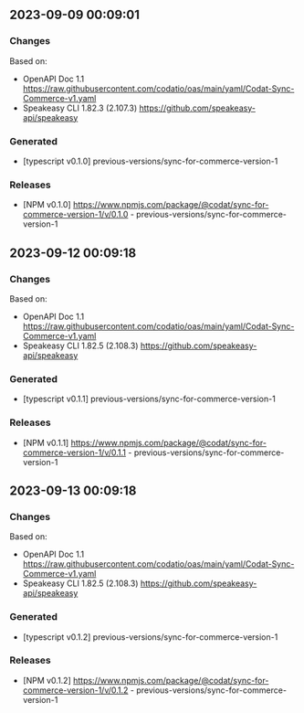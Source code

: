 

## 2023-09-09 00:09:01
### Changes
Based on:
- OpenAPI Doc 1.1 https://raw.githubusercontent.com/codatio/oas/main/yaml/Codat-Sync-Commerce-v1.yaml
- Speakeasy CLI 1.82.3 (2.107.3) https://github.com/speakeasy-api/speakeasy
### Generated
- [typescript v0.1.0] previous-versions/sync-for-commerce-version-1
### Releases
- [NPM v0.1.0] https://www.npmjs.com/package/@codat/sync-for-commerce-version-1/v/0.1.0 - previous-versions/sync-for-commerce-version-1

## 2023-09-12 00:09:18
### Changes
Based on:
- OpenAPI Doc 1.1 https://raw.githubusercontent.com/codatio/oas/main/yaml/Codat-Sync-Commerce-v1.yaml
- Speakeasy CLI 1.82.5 (2.108.3) https://github.com/speakeasy-api/speakeasy
### Generated
- [typescript v0.1.1] previous-versions/sync-for-commerce-version-1
### Releases
- [NPM v0.1.1] https://www.npmjs.com/package/@codat/sync-for-commerce-version-1/v/0.1.1 - previous-versions/sync-for-commerce-version-1

## 2023-09-13 00:09:18
### Changes
Based on:
- OpenAPI Doc 1.1 https://raw.githubusercontent.com/codatio/oas/main/yaml/Codat-Sync-Commerce-v1.yaml
- Speakeasy CLI 1.82.5 (2.108.3) https://github.com/speakeasy-api/speakeasy
### Generated
- [typescript v0.1.2] previous-versions/sync-for-commerce-version-1
### Releases
- [NPM v0.1.2] https://www.npmjs.com/package/@codat/sync-for-commerce-version-1/v/0.1.2 - previous-versions/sync-for-commerce-version-1